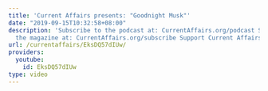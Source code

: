```yaml
---
title: 'Current Affairs presents: "Goodnight Musk"'
date: "2019-09-15T10:32:58+08:00"
description: 'Subscribe to the podcast at: CurrentAffairs.org/podcast Subscribe to
  the magazine at: CurrentAffairs.org/subscribe Support Current Affairs at: Patreon.com/CurrentAffairs'
url: /currentaffairs/EksDQ57dIUw/
providers:
  youtube:
    id: EksDQ57dIUw
type: video
---
```

